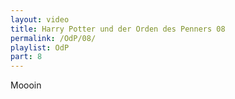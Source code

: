 ```yaml
---
layout: video
title: Harry Potter und der Orden des Penners 08
permalink: /OdP/08/
playlist: OdP
part: 8
---
```

Moooin

